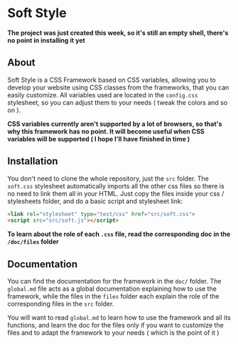 # Soft Style

**The project was just created this week, so it's still an empty shell, there's no point in installing it yet**

## About

Soft Style is a CSS Framework based on CSS variables, allowing you to develop your website using CSS classes from the frameworks, that you can easily customize. All variables used are located in the `config.css` stylesheet, so you can adjust them to your needs ( tweak the colors and so on ).

**CSS variables currently aren't supported by a lot of browsers, so that's why this framework has no point. It will become useful when CSS variables will be supported ( I hope I'll have finished in time )**

## Installation

You don't need to clone the whole repository, just the `src` folder. The `soft.css` stylesheet automatically imports all the other css files so there is no need to link them all in your HTML. Just copy the files inside your css / stylesheets folder, and do a basic script and stylesheet link:

```html
<link rel="stylesheet" type="text/css" href="src/soft.css">
<script src="src/soft.js"></script>
```

**To learn about the role of each `.css` file, read the corresponding doc in the `/doc/files` folder**

## Documentation

You can find the documentation for the framework in the `doc/` folder. The `global.md` file acts as a global documentation explaining how to use the framework, while the files in the `files` folder each explain the role of the corresponding files in the `src` folder.

You will want to read `global.md` to learn how to use the framework and all its functions, and learn the doc for the files only if you want to customize the files and to adapt the framework to your needs ( which is the point of it )
